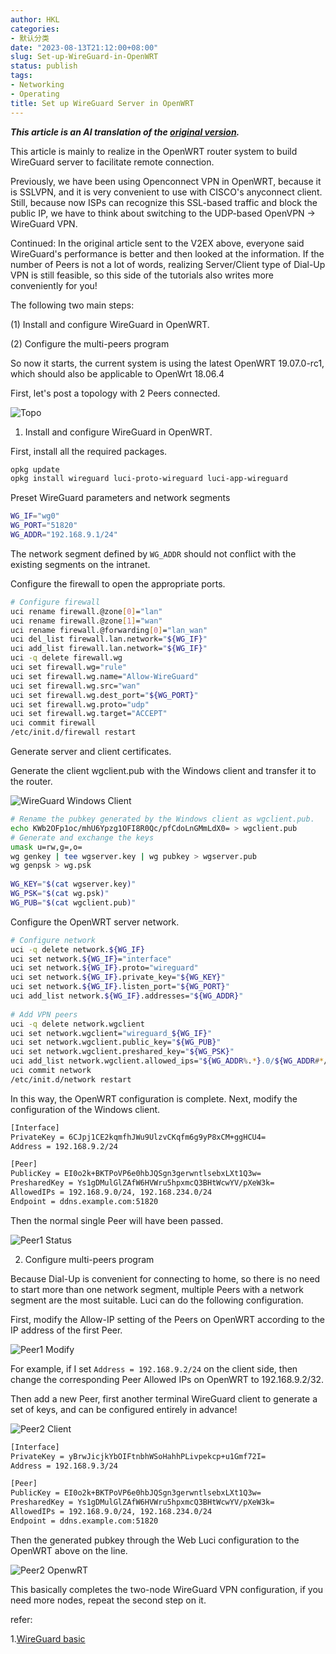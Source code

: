 ```yaml
---
author: HKL
categories:
- 默认分类
date: "2023-08-13T21:12:00+08:00"
slug: Set-up-WireGuard-in-OpenWRT
status: publish
tags:
- Networking
- Operating
title: Set up WireGuard Server in OpenWRT
---
```


***This article is an AI translation of the [original version](https://vnf.cc/2019/11/openwrt-wireguard-server/).***

This article is mainly to realize in the OpenWRT router system to build WireGuard server to facilitate remote connection.

Previously, we have been using Openconnect VPN in OpenWRT, because it is SSLVPN, and it is very convenient to use with CISCO's anyconnect client. Still, because now ISPs can recognize this SSL-based traffic and block the public IP, we have to think about switching to the UDP-based OpenVPN -> WireGuard VPN.

Continued: In the original article sent to the V2EX above, everyone said WireGuard's performance is better and then looked at the information. If the number of Peers is not a lot of words, realizing Server/Client type of Dial-Up VPN is still feasible, so this side of the tutorials also writes more conveniently for you!

The following two main steps:

(1) Install and configure WireGuard in OpenWRT.

(2) Configure the multi-peers program

So now it starts, the current system is using the latest OpenWRT 19.07.0-rc1, which should also be applicable to OpenWrt 18.06.4

<!--more-->

First, let's post a topology with 2 Peers connected.

![Topo][1]

1. Install and configure WireGuard in OpenWRT.

First, install all the required packages.

```bash
opkg update
opkg install wireguard luci-proto-wireguard luci-app-wireguard
```

Preset WireGuard parameters and network segments

```bash
WG_IF="wg0"
WG_PORT="51820"
WG_ADDR="192.168.9.1/24"
```

The network segment defined by `WG_ADDR` should not conflict with the existing segments on the intranet.

Configure the firewall to open the appropriate ports.

```bash
# Configure firewall
uci rename firewall.@zone[0]="lan"
uci rename firewall.@zone[1]="wan"
uci rename firewall.@forwarding[0]="lan_wan"
uci del_list firewall.lan.network="${WG_IF}"
uci add_list firewall.lan.network="${WG_IF}"
uci -q delete firewall.wg
uci set firewall.wg="rule"
uci set firewall.wg.name="Allow-WireGuard"
uci set firewall.wg.src="wan"
uci set firewall.wg.dest_port="${WG_PORT}"
uci set firewall.wg.proto="udp"
uci set firewall.wg.target="ACCEPT"
uci commit firewall
/etc/init.d/firewall restart
```

Generate server and client certificates.


Generate the client wgclient.pub with the Windows client and transfer it to the router.


![WireGuard Windows Client][2]

```bash
# Rename the pubkey generated by the Windows client as wgclient.pub.
echo KWb2OFp1oc/mhU6Ypzg1OFI8R0Qc/pfCdoLnGMmLdX0= > wgclient.pub
# Generate and exchange the keys
umask u=rw,g=,o=
wg genkey | tee wgserver.key | wg pubkey > wgserver.pub
wg genpsk > wg.psk
 
WG_KEY="$(cat wgserver.key)"
WG_PSK="$(cat wg.psk)"
WG_PUB="$(cat wgclient.pub)"
```

Configure the OpenWRT server network.

```bash
# Configure network
uci -q delete network.${WG_IF}
uci set network.${WG_IF}="interface"
uci set network.${WG_IF}.proto="wireguard"
uci set network.${WG_IF}.private_key="${WG_KEY}"
uci set network.${WG_IF}.listen_port="${WG_PORT}"
uci add_list network.${WG_IF}.addresses="${WG_ADDR}"
 
# Add VPN peers
uci -q delete network.wgclient
uci set network.wgclient="wireguard_${WG_IF}"
uci set network.wgclient.public_key="${WG_PUB}"
uci set network.wgclient.preshared_key="${WG_PSK}"
uci add_list network.wgclient.allowed_ips="${WG_ADDR%.*}.0/${WG_ADDR#*/}"
uci commit network
/etc/init.d/network restart
```

In this way, the OpenWRT configuration is complete. Next, modify the configuration of the Windows client.

```bash
[Interface]
PrivateKey = 6CJpj1CE2kqmfhJWu9UlzvCKqfm6g9yP8xCM+ggHCU4=
Address = 192.168.9.2/24

[Peer]
PublicKey = EI0o2k+BKTPoVP6e0hbJQSgn3gerwntlsebxLXt1Q3w=
PresharedKey = Ys1gDMulGlZAfW6HVWru5hpxmcQ3BHtWcwYV/pXeW3k=
AllowedIPs = 192.168.9.0/24, 192.168.234.0/24
Endpoint = ddns.example.com:51820
```

Then the normal single Peer will have been passed.

![Peer1 Status][6]

2. Configure multi-peers program

Because Dial-Up is convenient for connecting to home, so there is no need to start more than one network segment, multiple Peers with a network segment are the most suitable. Luci can do the following configuration.

First, modify the Allow-IP setting of the Peers on OpenWRT according to the IP address of the first Peer.

![Peer1 Modify][3]

For example, if I set `Address = 192.168.9.2/24` on the client side, then change the corresponding Peer Allowed IPs on OpenWRT to 192.168.9.2/32.


Then add a new Peer, first another terminal WireGuard client to generate a set of keys, and can be configured entirely in advance!

![Peer2 Client][4]

```bash
[Interface]
PrivateKey = yBrwJicjkYbOIFtnbhWSoHahhPLivpekcp+u1Gmf72I=
Address = 192.168.9.3/24

[Peer]
PublicKey = EI0o2k+BKTPoVP6e0hbJQSgn3gerwntlsebxLXt1Q3w=
PresharedKey = Ys1gDMulGlZAfW6HVWru5hpxmcQ3BHtWcwYV/pXeW3k=
AllowedIPs = 192.168.9.0/24, 192.168.234.0/24
Endpoint = ddns.example.com:51820
```

Then the generated pubkey through the Web Luci configuration to the OpenWRT above on the line.

![Peer2 OpenwRT][5]

This basically completes the two-node WireGuard VPN configuration, if you need more nodes, repeat the second step on it.


refer:

1.[WireGuard basic](https://openwrt.org/docs/guide-user/services/vpn/wireguard/basic)


  [1]: https://cdn.jsdelivr.net/gh/hkwk/blog-photo/2019/11/D5ujQt2.png
  [2]: https://cdn.jsdelivr.net/gh/hkwk/blog-photo/2019/11/DWEsmPg.png
  [3]: https://cdn.jsdelivr.net/gh/hkwk/blog-photo/2019/11/8ePVVAd.png
  [4]: https://cdn.jsdelivr.net/gh/hkwk/blog-photo/2019/11/GRGpl6C.png
  [5]: https://cdn.jsdelivr.net/gh/hkwk/blog-photo/2019/11/RqPezCM.png
  [6]: https://cdn.jsdelivr.net/gh/hkwk/blog-photo/2019/11/PFV8Vef.png